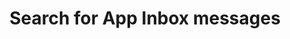 ---
title: Search for App Inbox messages
excerpt: >-
  The method is used to search for mobile App Inbox messages using a part of the
  name or a tag. <br/>The method returns a maximum of 500 messages per
  request.<br/>The <b>TotalCount</b> header contains the number of messages
  returned by the query.
api:
  file: yespoio.json
  operationId: searchAppInboxMessages
deprecated: false
hidden: false
metadata:
  title: ''
  description: ''
  robots: index
next:
  description: ''
---